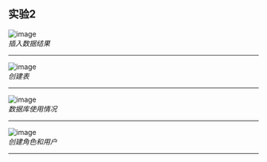 ## 实验2
![image](https://github.com/pyfppp/Oracle/blob/master/test2/insert.png)
<br>_插入数据结果_

---
![image](https://github.com/pyfppp/Oracle/blob/master/test2/table.png)
<br>_创建表_

---
![image](https://github.com/pyfppp/Oracle/blob/master/test2/useage.png)
<br>_数据库使用情况_

---
![image](https://github.com/pyfppp/Oracle/blob/master/test2/user%26role.png)
<br>_创建角色和用户_

---


